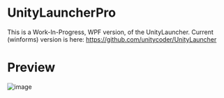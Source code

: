 # UnityLauncherPro

This is a Work-In-Progress, WPF version, of the UnityLauncher.
Current (winforms) version is here: https://github.com/unitycoder/UnityLauncher

# Preview

![image](https://user-images.githubusercontent.com/5438317/65369488-47b73d00-dc56-11e9-87c3-0622ef46f188.png)
